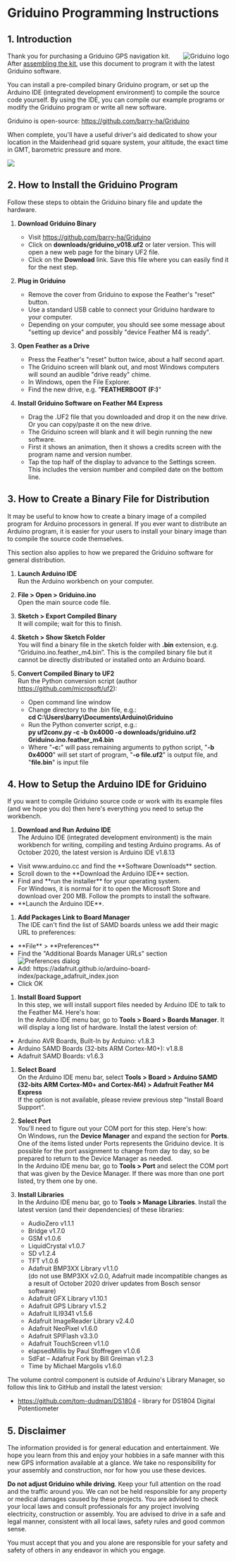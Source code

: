 <h1>Griduino Programming Instructions</h1>

<h2>1. Introduction</h2>

<img src="../img/griduino-logo-120.png" align="right" alt="Griduino logo" title="Griduino logo"/>Thank you for purchasing a Griduino GPS navigation kit. After [assembling the kit](https://github.com/barry-ha/Griduino/blob/master/ASSEMBLY.md "ASSEMBLY.md"), use this document to program it with the latest Griduino software. 

You can install a pre-compiled binary Griduino program, or set up the Arduino IDE (integrated development environment) to compile the source code yourself. By using the IDE, you can compile our example programs or modify the Griduino program or write all new software.

Griduino is open-source: https://github.com/barry-ha/Griduino

When complete, you'll have a useful driver's aid dedicated to show your location in the Maidenhead grid square system, your altitude, the exact time in GMT, barometric pressure and more.

![](img/overview-img6804.jpg)

<h2>2. How to Install the Griduino Program</h2>
Follow these steps to obtain the Griduino binary file and update the hardware.

1. **Download Griduino Binary**<br/>
   - Visit https://github.com/barry-ha/Griduino
   - Click on **downloads/griduino_v018.uf2** or later version. This will open a new web page for the binary UF2 file.
   - Click on the **Download** link. Save this file where you can easily find it for the next step.

1. **Plug in Griduino**<br/>
   - Remove the cover from Griduino to expose the Feather's "reset" button. 
   - Use a standard USB cable to connect your Griduino hardware to your computer. 
   - Depending on your computer, you should see some message about "setting up device" and possibly "device Feather M4 is ready". 

1. **Open Feather as a Drive**<br/>
   - Press the Feather's "reset" button twice, about a half second apart.
   - The Griduino screen will blank out, and most Windows computers will sound an audible "drive ready" chime.
   - In Windows, open the File Explorer.
   - Find the new drive, e.g. "**FEATHERBOOT (F:)**"

1. **Install Griduino Software on Feather M4 Express**<br/>
   - Drag the .UF2 file that you downloaded and drop it on the new drive. Or you can copy/paste it on the new drive.
   - The Griduino screen will blank and it will begin running the new software.
   - First it shows an animation, then it shows a credits screen with the program name and version number.
   - Tap the top half of the display to advance to the Settings screen. This includes the version number and compiled date on the bottom line.

<h2>3. How to Create a Binary File for Distribution</h2>

It may be useful to know how to create a binary image of a compiled program for Arduino processors in general. If you ever want to distribute an Arduino program, it is easier for your users to install your binary image than to compile the source code themselves.

This section also applies to how we prepared the Griduino software for general distribution.

1. **Launch Arduino IDE**<br/>
Run the Arduino workbench on your computer.

1. **File > Open > Griduino.ino**<br/>
Open the main source code file.

1. **Sketch > Export Compiled Binary**<br/>
It will compile; wait for this to finish.

1. **Sketch > Show Sketch Folder**<br/>
You will find a binary file in the sketch folder with **.bin** extension,  e.g. “Griduino.ino.feather_m4.bin”. This is the compiled binary file but it cannot be directly distributed or installed onto an Arduino board.

1. **Convert Compiled Binary to UF2**<br/>
Run the Python conversion script (author https://github.com/microsoft/uf2): 
   - Open command line window
   - Change directory to the .bin file, e.g.:<br/>**cd C:\Users\barry\Documents\Arduino\Griduino**
   - Run the Python converter script, e.g.:<br/>**py uf2conv.py -c -b 0x4000 -o downloads/griduino.uf2 Griduino.ino.feather_m4.bin**
   - Where "**-c:**" will pass remaining arguments to python script, "**-b 0x4000**" will set start of program, "**-o file.uf2**" is output file, and "**file.bin**" is input file

<h2>4. How to Setup the Arduino IDE for Griduino</h2>

If you want to compile Griduino source code or work with its example files (and we hope you do) then here's everything you need to setup the workbench.

1. **Download and Run Arduino IDE**<br/>
The Arduino IDE (integrated development environment) is the main workbench for writing, compiling and testing Arduino programs. As of October 2020, the latest version is Arduino IDE v1.8.13 
<ul>
<li>Visit www.arduino.cc and find the **Software Downloads** section.</li>
<li>Scroll down to the **Download the Arduino IDE** section.</li>
<li>Find and **run the installer** for your operating system.<br/>For Windows, it is normal for it to open the Microsoft Store and download over 200 MB. Follow the prompts to install the software.</li>
<li>**Launch the Arduino IDE**.</li>
</ul>

1. **Add Packages Link to Board Manager**<br/>
The IDE can't find the list of SAMD boards unless we add their magic URL to preferences:
<ul>
<li>**File** > **Preferences**</li>
<li>Find the "Additional Boards Manager URLs" section<br/><img src="img/ide-preferences-img7024.jpg" alt="Preferences dialog" title="Preferences dialog"/></li>
<li>Add: https://adafruit.github.io/arduino-board-index/package_adafruit_index.json</li>
<li>Click OK</li>
</ul> 

1. **Install Board Support**<br/>
In this step, we will install support files needed by Arduino IDE to talk to the Feather M4. Here's how:<br/>
In the Arduino IDE menu bar, go to **Tools > Board > Boards Manager**. It will display a long list of hardware. Install the latest version of:
<ul>
<li>Arduino AVR Boards, Built-In by Arduino: v1.8.3</li>
<li>Arduino SAMD Boards (32-bits ARM Cortex-M0+): v1.8.8</li>
<li>Adafruit SAMD Boards: v1.6.3</li>
</ul>

1. **Select Board**<br/>
On the Arduino IDE menu bar, select **Tools > Board > Arduino SAMD (32-bits ARM Cortex-M0+ and Cortex-M4) > Adafruit Feather M4 Express**<br/>
If the option is not available, please review previous step "Install Board Support".

1. **Select Port**<br/>
You'll need to figure out your COM port for this step. Here's how:<br/>
On Windows, run the **Device Manager** and expand the section for **Ports**. One of the items listed under Ports represents the Griduino device. It is possible for the port assignment to change from day to day, so be prepared to return to the Device Manager as needed.<br/>
In the Arduino IDE menu bar, go to **Tools > Port** and select the COM port that was given by the Device Manager. If there was more than one port listed, try them one by one.

1. **Install Libraries**</br>
In the Arduino IDE menu bar, go to **Tools > Manage Libraries**. Install the latest version (and their dependencies) of these libraries:
   - AudioZero v1.1.1
   - Bridge v1.7.0
   - GSM v1.0.6
   - LiquidCrystal v1.0.7
   - SD v1.2.4
   - TFT v1.0.6
   - Adafruit BMP3XX Library v1.1.0 <br>(do not use BMP3XX v2.0.0, Adafruit made incompatible changes as a result of October 2020 driver updates from Bosch sensor software)
   - Adafruit GFX Library v1.10.1
   - Adafruit GPS Library v1.5.2
   - Adafruit ILI9341 v1.5.6
   - Adafruit ImageReader Library v2.4.0
   - Adafruit NeoPixel v1.6.0
   - Adafruit SPIFlash v3.3.0
   - Adafruit TouchScreen v1.1.0
   - elapsedMillis by Paul Stoffregen v1.0.6
   - SdFat – Adafruit Fork by Bill Greiman v1.2.3
   - Time by Michael Margolis v1.6.0

The volume control component is outside of Arduino's Library Manager, so follow this link to GitHub and install the latest version:

   - https://github.com/tom-dudman/DS1804 - library for DS1804 Digital Potentiometer


<h2>5. Disclaimer</h2>

The information provided is for general education and entertainment. We hope you learn from this and enjoy your hobbies in a safe manner with this new GPS information available at a glance. We take no responsibility for your assembly and construction, nor for how you use these devices. 

**Do not adjust Griduino while driving**. Keep your full attention on the road and the traffic around you. We can not be held responsible for any property or medical damages caused by these projects. You are advised to check your local laws and consult professionals for any project involving electricity, construction or assembly. You are advised to drive in a safe and legal manner, consistent with all local laws, safety rules and good common sense.

You must accept that you and you alone are responsible for your safety and safety of others in any endeavor in which you engage.
